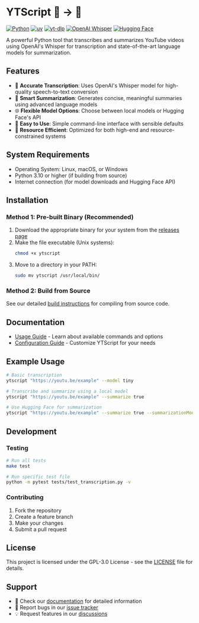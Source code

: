 # YTScript 🎥 → 📝

[![Python](https://img.shields.io/badge/Python_3.10+-3776AB?style=flat&logo=python&logoColor=white)](https://www.python.org/)
[![uv](https://img.shields.io/badge/uv-FFE873?style=flat&logo=python&logoColor=black)](https://github.com/astral-sh/uv)
[![yt-dlp](https://img.shields.io/badge/yt--dlp-FF0000?style=flat&logo=youtube&logoColor=white)](https://github.com/yt-dlp/yt-dlp)
[![OpenAI Whisper](https://img.shields.io/badge/OpenAI_Whisper-white?style=flat&logo=openai&logoColor=black)](https://github.com/openai/whisper)
[![Hugging Face](https://img.shields.io/badge/Hugging_Face-FFD21E?style=flat&logo=huggingface&logoColor=FFD21E)](https://huggingface.co/)

A powerful Python tool that transcribes and summarizes YouTube videos using OpenAI's Whisper for transcription and state-of-the-art language models for summarization.

## Features

- 🎯 **Accurate Transcription**: Uses OpenAI's Whisper model for high-quality speech-to-text conversion
- 📝 **Smart Summarization**: Generates concise, meaningful summaries using advanced language models
- 🌐 **Flexible Model Options**: Choose between local models or Hugging Face's API
- 🚀 **Easy to Use**: Simple command-line interface with sensible defaults
- 💾 **Resource Efficient**: Optimized for both high-end and resource-constrained systems

## System Requirements

- Operating System: Linux, macOS, or Windows
- Python 3.10 or higher (if building from source)
- Internet connection (for model downloads and Hugging Face API)

## Installation

### Method 1: Pre-built Binary (Recommended)

1. Download the appropriate binary for your system from the [releases page](https://github.com/404-5971/ytscript/releases)
2. Make the file executable (Unix systems):
   ```bash
   chmod +x ytscript
   ```
3. Move to a directory in your PATH:
   ```bash
   sudo mv ytscript /usr/local/bin/
   ```

### Method 2: Build from Source

See our detailed [build instructions](docs/build-from-source.md) for compiling from source code.

## Documentation

- [Usage Guide](docs/usage.md) - Learn about available commands and options
- [Configuration Guide](docs/configuration.md) - Customize YTScript for your needs

## Example Usage

```bash
# Basic transcription
ytscript "https://youtu.be/example" --model tiny

# Transcribe and summarize using a local model
ytscript "https://youtu.be/example" --summarize true

# Use Hugging Face for summarization
ytscript "https://youtu.be/example" --summarize true --summarizationModelType huggingface
```

## Development

### Testing

```bash
# Run all tests
make test

# Run specific test file
python -m pytest tests/test_transcription.py -v
```

### Contributing

1. Fork the repository
2. Create a feature branch
3. Make your changes
4. Submit a pull request

## License

This project is licensed under the GPL-3.0 License - see the [LICENSE](LICENSE) file for details.

## Support

- 📖 Check our [documentation](docs/) for detailed information
- 🐛 Report bugs in our [issue tracker](https://github.com/404-5971/ytscript/issues)
- 💡 Request features in our [discussions](https://github.com/404-5971/ytscript/discussions)

